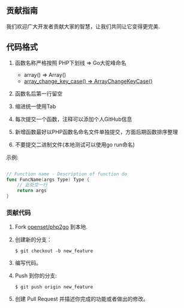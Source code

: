 ## 贡献指南

我们欢迎广大开发者贡献大家的智慧，让我们共同让它变得更完美.

## 代码格式

  1. 函数名称严格按照 PHP下划线 => Go大驼峰命名
     - array() => Array()
     - [array_change_key_case() => ArrayChangeKeyCase()](https://github.com/openset/php2go/blob/master/php/array_change_key_case.go)

  2. 函数名后第一行留空
  3. 缩进统一使用Tab
  4. 每次提交一个函数，注释可以添加个人GitHub信息
  5. 新增函数最好以PHP函数名命名文件单独提交，方面后期函数排序整理
  6. 不要提交二进制文件(本地测试可以使用go run命名)

示例:

```go

// Function name - Description of function do
func FuncName(args Type) Type {
    // 此处空一行
    return args
}

```

### 贡献代码

1. Fork [openset/php2go](https://github.com/openset/php2go) 到本地.
2. 创建新的分支：

    ```shell
    $ git checkout -b new_feature
    ```

3. 编写代码。
4. Push 到你的分支:

    ```shell
    $ git push origin new_feature
    ```

5. 创建 Pull Request 并描述你完成的功能或者做出的修改。
